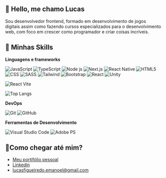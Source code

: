  <h2>👋 Hello, me chamo Lucas</h2>
 <p align="left">
   Sou desenvolvedor frontend, formado em desenvolvimento de jogos digitais assim como fazendo cursos especializados para o desenvolvimento web, com foco em crescer como programador e criar coisas incríveis.
</p>
 
## 🚀 Minhas Skills
**Linguagens e frameworks**

  ![JavaScript](https://img.shields.io/badge/-JavaScript-333333?style=flat&logo=javascript)
  ![TypeScript](https://img.shields.io/badge/-TypeScript-333333?style=flat&logo=TypeScript)
  ![Node js](https://img.shields.io/badge/-Node.js-333333?style=flat&logo=node.js)
  ![Next.js](https://img.shields.io/badge/-Next%20js-333333?style=flat&logo=next.js)
  ![React Native](https://img.shields.io/badge/-React%20Native-333333?style=flat&logo=react)
  ![HTML5](https://img.shields.io/badge/-HTML5-333333?style=flat&logo=HTML5)
  ![CSS](https://img.shields.io/badge/-CSS-333333?style=flat&logo=CSS3&logoColor=1572B6)
  ![SASS](https://img.shields.io/badge/-SASS-333333?style=flat&logo=SASS&logoColor=pink)
  ![Tailwind](https://img.shields.io/badge/-TAILWINDCSS-333333?style=flat&logo=TAILWINDCSS&logoColor=fff)
  ![Bootstrap](https://img.shields.io/badge/-Bootstrap-333333?style=flat&logo=BOOTSTRAP&logoColor=purple)
  ![React](https://img.shields.io/badge/-React-333333?style=flat&logo=react)
  ![Unity](https://img.shields.io/badge/-Unity-333333?style=flat&logo=unity)
  
  ![React Vite](https://img.shields.io/badge/-vite-333333?style=flat&logo=vite)

 ![Top Langs](https://github-readme-stats-wsche.vercel.app/api/top-langs/?hide_progress=true&username=lucastheldl&layout=compact&theme=dark)


**DevOps**

  ![Git](https://img.shields.io/badge/-Git-333333?style=flat&logo=git)
  ![GitHub](https://img.shields.io/badge/-GitHub-333333?style=flat&logo=github)

**Ferramentas de Desenvolvimento**

  ![Visual Studio Code](https://img.shields.io/badge/-Visual%20Studio%20Code-333333?style=flat&logo=visual-studio-code&logoColor=007ACC)
  ![Adobe PS](https://img.shields.io/badge/-Adobe%20PS-333333?style=flat&logo=adobe-photoshop&logoColor=007ACC)

## 🔔Como chegar até mim?</h3>

- <a href="https://next-frontend-portifolio.vercel.app/" alt="Portifólio">Meu portifólio pessoal</a>
- <a href="https://www.linkedin.com/in/lucas-emanoel-figueiredo-da-silva" alt="Linkedin">Linkedin</a>
- <a mailto="@lucasfigueiredo.emanoel@gmail.com" alt="email">lucasfigueiredo.emanoel@gmail.com</a>
 
 
<!---
lucastheldl/lucastheldl is a ✨ special ✨ repository because its `README.md` (this file) appears on your GitHub profile.
You can click the Preview link to take a look at your changes.
--->
